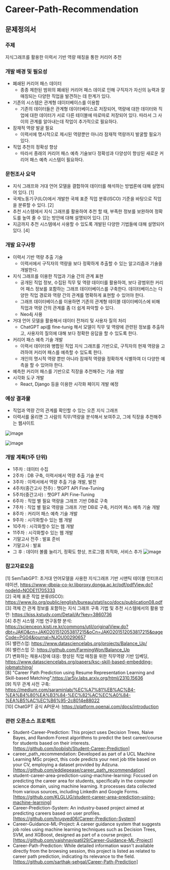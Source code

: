 # Career-Path-Recommendation

## 문제정의서  

### 주제  
지식그래프를 활용한 이력서 기반 역량 매칭을 통한 커리어 추천

### 개발 배경 및 필요성  
+ 폐쇄된 커리어 패스 데이터
  - 종종 제한된 범위의 폐쇄된 커리어 패스 데이로 인해 구직자가 자신의 능력과 잘 매칭되는 다양한 직업을 발견하는 데 한계가 있다.
+ 기존의 시스템은 관계형 데이터베이스를 이용함
  - 기존의 데이터들은 관계형 데이터베이스로 저장되어, 역량에 대한 데이터와 직업에 대한 데이터가 서로 다른 테이블에 따로따로 저장되어 있다. 따라서 그 사이의 관계를 알아내는데 작업이 추가적으로 필요하다.
+ 잠재적 역량 발굴 필요
  - 이력서에 명시적으로 제시된 역량뿐만 아니라 잠재적 역량까지 발굴할 필요가 있다.
+ 직업 추천의 정확성 향상
  - 따라서 종래의 커리어 패스 예측 기술보다 정확성과 다양성이 향상된 새로운 커리어 패스 예측 시스템이 필요하다.

 
### 문헌조사 요약
+ 지식 그래프와 거대 언어 모델을 결합하여 데이터를 해석하는 방법론에 대해 설명되어 있다. [1]  
+ 국제노동기구(ILO)에서 개발한 국제 표준 직업 분류(ISCO) 기준을 바탕으로 직업을 분류할 수 있다. [2]  
+ 추천 시스템에서 지식 그래프를 활용하여 추천 할 때, 부족한 정보를 보완하여 정확도를 높여 줄 수 있는 방안에 대해 설명되어 있다. [3]  
+ 지금까지 추천 시스템에서 사용할 수 있도록 개발된 다양한 기법들에 대해 설명되어 있다. [4]  
  
### 개발 요구사항
+ 이력서 기반 역량 추출 기술
  - 이력서에서 구직자의 역량을 보다 정확하게 추출할 수 있는 알고리즘과 기술을 개발한다. 
+ 지식 그래프를 이용한 직업과 기술 간의 관계 표현
  - 공개된 직업 정보, 수집된 직무 및 역량 데이터를 활용하여, 보다 광범위한 커리어 패스 정보를 포함하는 그래프 데이터베이스를 구축한다. 데이터베이스는 다양한 직업 경로와 역량 간의 관계를 명확하게 표현할 수 있어야 한다.
  - 그래프 데이터베이스를 이용하면 기존의 관계형 테이블 데이터베이스에 비해 직업과 역량 간의 관계를 좀 더 쉽게 파악할 수 있다.
  - Neo4j 사용
+ 거대 언어 모델을 활용해서 데이터 전처리 및 사용자 질의 처리
  - ChatGPT api를 fine-tunig 해서 모델이 직무 및 역량에 관련된 정보를 추출하고, 사용자의 질의에 대해 보다 정확한 응답을 할 수 있도록 한다.
+ 커리어 패스 예측 기술 개발
  - 이력서 데이터와 병합된 직업 지식 그래프를 기반으로, 구직자의 현재 역량을 고려하여 커리어 패스를 예측할 수 있도록 한다.
  - 개인의 명시적 역량 뿐만 아니라 잠재적 역량을 정확하게 식별하여 더 다양한 예측을 할 수 있어야 한다.
+	예측한 커리어 패스를 기반으로 직장을 추천해주는 기술 개발
+ 시각화 도구 개발
  - React, Django 등을 이용한 시각화 페이지 개발 예정
 
 
### 예상 결과물
+ 직업과 역량 간의 관계를 확인할 수 있는 오픈 지식 그래프
+ 이력서를 올리면 그 사람의 직무/역량을 분석해서 보여주고, 그에 직장을 추천해주는 웹사이트

![image](https://github.com/JeMinMoon/Career-Path-Recommendation/assets/100757595/32c98a6a-0f75-4dfe-a9cb-0d1a932ce4da)

![image](https://github.com/JeMinMoon/Career-Path-Recommendation/assets/100757595/e1b36a9e-127d-4c1c-91fc-144c0e28cbe1)


### 개발 계획(1주 단위)
-	1주차 : 데이터 수집
-	2주차 : DB 구축, 이력서에서 역량 추출 기술 분석
-	3주차 : 이력서에서 역량 추출 기술 개발, 발전
-	4주차(중간고사 전주) : 챗GPT API Fine-Tuning
-	5주차(중간고사) : 챗GPT API Fine-Tuning
-	6주차 : 직업 별 필요 역량을 그래프 기반 DB로 구축
-	7주차 : 직업 별 필요 역량을 그래프 기반 DB로 구축, 커리어 패스 예측 기술 개발
-	8주차 : 커리어 패스 예측 기술 개발
-	9주차 : 시각화할수 있는 웹 개발
-	10주차 : 시각화할수 있는 웹 개발
-	11주차 : 시각화할수 있는 웹 개발
-	기말고사 전주 : 발표 준비
-	기말고사 : 발표
-	그 후 : 데이터 볼륨 늘리기, 정확도 향상, 프로그램 최적화, 서비스 추가
![image](https://github.com/JeMinMoon/Career-Path-Recommendation/assets/100757595/28db01e9-8de8-49af-a041-7b10e0f574d7)


### 참고자료모음
[1] SemTabGPT:  초거대  언어모델을  사용한 지식그래프  기반  시맨틱  테이블  인터프리테이션, https://www-dbpia-co-kr.libproxy.donga.ac.kr/pdf/pdfView.do?nodeId=NODE11705333  
[2] 국제 표준 직업 분류(ISCO): https://www.ilo.org/public/english/bureau/stat/isco/docs/publication08.pdf  
[3] 객체 간 관계 정보를 포함하는 지식 그래프 구축 기법 및 추천 시스템에서의 활용 방안: https://kiss.kstudy.com/Detail/Ar?key=3860736  
[4] 추천 시스템 기법 연구동향 분석: https://scienceon.kisti.re.kr/commons/util/originalView.do?dbt=JAKO&cn=JAKO201512053817215&oCn=JAKO201512053817215&pageCode=PG04&journal=NJOU00290657  
[5] 밸런스업: https://www.datasciencelabs.org/projects/Balance_Up/  
[6] 밸런스업 깃: https://github.com/FarmingWon/Balance_Up   
[7] 변화하는 채용시장에 대응: 향상된 직업 매칭을 위한 직무역량 기반 임베딩, https://www.datasciencelabs.org/papers/ksc-skill-based-embedding-jobmatching/    
[8] "Career Path Prediction using Resume Representation Learning and Skill-based Matching",https://ar5iv.labs.arxiv.org/html/2310.15636  
[9] 직무 관계 사전 구축: https://medium.com/saraminlab/%EC%A7%81%EB%AC%B4-%EA%B4%80%EA%B3%84-%EC%82%AC%EC%A0%84-%EA%B5%AC%EC%B6%95-2c8014e88022  
[10] ChatGPT 공식 API문서: https://platform.openai.com/docs/introduction  
  
### 관련 오픈소스 프로젝트
- Student-Career-Prediction: This project uses Decision Trees, Naive Bayes, and Random Forest algorithms to predict the best career/course for students based on their interests. [https://github.com/loobiish/Student-Career-Prediction]
- career_path_recommendation: Developed as part of a UCL Machine Learning MSc project, this code predicts your next job title based on your CV, employing a dataset provided by Adzuna.​ [https://github.com/eddiepease/career_path_recommendation]
- student-career-area-prediction-using-machine-learning: Focused on predicting the career area for students, specifically in the computer science domain, using machine learning. It processes data collected from various sources, including LinkedIn and Google Forms.​ [https://github.com/KLGLUG/student-career-area-prediction-using-machine-learning]
- Career-Prediction-System: An industry-based project aimed at predicting careers based on user profiles. [https://github.com/hrugved06/Career-Prediction-System]
- Career-Guidance-ML-Project: A career guidance system that suggests job roles using machine learning techniques such as Decision Trees, SVM, and XGBoost, designed as part of a course project​. [https://github.com/vaishnavipatil29/Career-Guidance-ML-Project]
- Career-Path-Prediction: While detailed information wasn't available directly from the browsing session, this project is listed as related to career path prediction, indicating its relevance to the field​. [https://github.com/sarthak-sehgal/Career-Path-Prediction]
